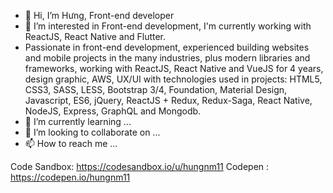- 👋 Hi, I’m Hưng, Front-end developer
- 👀 I’m interested in Front-end development, I'm currently working with ReactJS, React Native and Flutter.
- Passionate in front-end development, experienced building websites and mobile projects in the many industries, plus modern libraries and frameworks, working with ReactJS, React Native and VueJS for 4 years, design graphic, AWS, UX/UI with technologies used in projects: HTML5, CSS3, SASS, LESS, Bootstrap 3/4, Foundation, Material Design, Javascript, ES6, jQuery, ReactJS + Redux, Redux-Saga, React Native, NodeJS, Express, GraphQL and Mongodb.
- 🌱 I’m currently learning ...
- 💞️ I’m looking to collaborate on ...
- 📫 How to reach me ...

Code Sandbox: https://codesandbox.io/u/hungnm11
Codepen : https://codepen.io/hungnm11
<!---
hungnm11/hungnm11 is a ✨ special ✨ repository because its `README.md` (this file) appears on your GitHub profile.
You can click the Preview link to take a look at your changes.
--->
